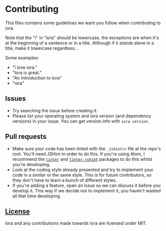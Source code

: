 # Contributing
This files contains some guidelines we want you follow when contributing to iora.

Note that the "i" in "iora" should be lowercase, the exceptions are when it's at the beginning of a sentence or in a title.  Although if it stands alone in a title, make it lowercase regardless...

Some examples:

 - "I love iora."
 - "Iora is great."
 - "An Introduction to Iora"
 - "iora"

## Issues
  - Try searching the issue before creating it.
  - Please list your operating system and iora version (and dependency versions) in your issue.  You can get version info with `iora version`.

## Pull requests
  - Make sure your code has been linted with the `.jshintrc` file at the repo's root.  You'll need JSHint in order to do this.  If you're using Atom, I recommend the [`linter`](https://atom.io/packages/linter) and [`linter-jshint`](https://atom.io/packages/linter-jshint) packages to do this whilst you're developing.
  - Look at the coding style already presented and try to implement your code in a similar or the same style.  This is for future contributors, so they don't have to learn a bunch of different styles.
  - If you're adding a feature, open an issue so we can discuss it before you develop it.  This way if we decide not to implement it, you haven't wasted all that time developing.

## [License](/LICENSE)
Iora and any contributions made towards iora are licensed under MIT.
